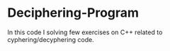 # Deciphering-Program
In this code I solving few exercises on C++ related to cyphering/decyphering code.

